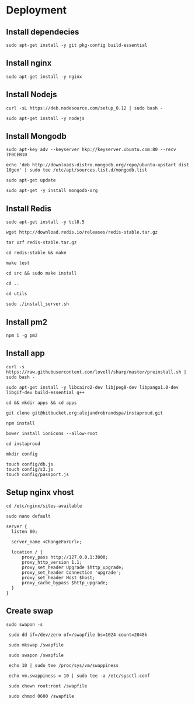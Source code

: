 # Deployment

## Install dependecies

    sudo apt-get install -y git pkg-config build-essential

## Install nginx

    sudo apt-get install -y nginx

## Install Nodejs

    curl -sL https://deb.nodesource.com/setup_0.12 | sudo bash -

    sudo apt-get install -y nodejs

## Install Mongodb

    sudo apt-key adv --keyserver hkp://keyserver.ubuntu.com:80 --recv 7F0CEB10

    echo 'deb http://downloads-distro.mongodb.org/repo/ubuntu-upstart dist 10gen' | sudo tee /etc/apt/sources.list.d/mongodb.list

    sudo apt-get update

    sudo apt-get -y install mongodb-org

## Install Redis

    sudo apt-get install -y tcl8.5

    wget http://download.redis.io/releases/redis-stable.tar.gz

    tar xzf redis-stable.tar.gz

    cd redis-stable && make

    make test

    cd src && sudo make install

    cd ..

    cd utils

    sudo ./install_server.sh

## Install pm2

    npm i -g pm2

## Install app

    curl -s https://raw.githubusercontent.com/lovell/sharp/master/preinstall.sh | sudo bash -

    sudo apt-get install -y libcairo2-dev libjpeg8-dev libpango1.0-dev libgif-dev build-essential g++

    cd && mkdir apps && cd apps

    git clone git@bitbucket.org:alejandrobrandspa/instaproud.git

    npm install

    bower install ionicons --allow-root

    cd instaproud

    mkdir config

    touch config/db.js
    touch config/s3.js
    touch config/passport.js

## Setup nginx vhost
    cd /etc/nginx/sites-available

    sudo nano default

    server {
      listen 80;

      server_name <ChangeForUrl>;

      location / {
          proxy_pass http://127.0.0.1:3000;
          proxy_http_version 1.1;
          proxy_set_header Upgrade $http_upgrade;
          proxy_set_header Connection 'upgrade';
          proxy_set_header Host $host;
          proxy_cache_bypass $http_upgrade;
      }
    }

## Create swap

    sudo swapon -s

     sudo dd if=/dev/zero of=/swapfile bs=1024 count=2048k

     sudo mkswap /swapfile

     sudo swapon /swapfile

     echo 10 | sudo tee /proc/sys/vm/swappiness

     echo vm.swappiness = 10 | sudo tee -a /etc/sysctl.conf

     sudo chown root:root /swapfile

     sudo chmod 0600 /swapfile